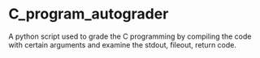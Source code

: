 # C_program_autograder
A python script used to grade the C programming by compiling the code with certain arguments and examine the stdout, fileout, return code.
